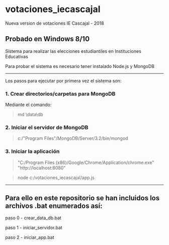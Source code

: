 # votaciones_iecascajal
Nueva version de votaciones IE Cascajal - 2018

## Probado en Windows 8/10

Sistema para realizar las elecciones estudiantiles en Instituciones Educativas 

Para probar el sistema es necesario tener instalado Node.js y MongoDB

* * *

Los pasos para ejecutar por primera vez el sistema son:

### 1. Crear directorios/carpetas para MongoDB

Mediante el comando:  

 > md \data\db

### 2. Iniciar el servidor de MongoDB

 > c:/\"Program Files\"/MongoDB/Server/3.2/bin/mongod

### 3. Iniciar la aplicación 

> "C:/Program Files (x86)/Google/Chrome/Application/chrome.exe" "http://localhost:8080"

 > node c:/votaciones_iecascajal/app.js

* * *

## Para ello en este repositorio se han incluidos los archivos .bat enumerados así:

paso 0 - crear_data_db.bat

paso 1 - iniciar_servidor.bat

paso 2 - iniciar_app.bat

